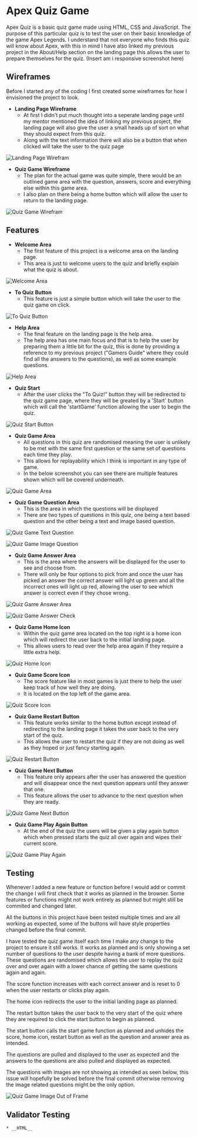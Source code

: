 # Apex Quiz Game
Apex Quiz is a basic quiz game made using HTML, CSS and JavaScript. The purpose of this particular quiz is to test the user on their basic knowledge of the game Apex Legends. 
I understand that not everyone who finds this quiz will know about Apex, with this in mind I have also linked my previous project in the About/Help section on the landing page this allows the user to prepare themselves for the quiz.
(Insert am i responsive screenshot here)

## Wireframes
Before I started any of the coding I first created some wireframes for how I envisioned the project to look.
* __Landing Page Wireframe__
    * At first I didn't put much thought into a seperate landing page until my mentor mentioned the idea of linking my previous project, the landing page will also give the user a small heads up of sort on what they should expect from this quiz.
    * Along with the text information there will also be a button that when clicked will take the user to the quiz page

![Landing Page Wirefram](/documentation/wireframes/homepage-wireframe.png)

* __Quiz Game Wireframe__
    * The plan for the actual game was quite simple, there would be an outlined game area with the question, answers, score and everything else within this game area.
    * I also plan on there being a home button which will allow the user to return to the landing page.

![Quiz Game Wirefram](/documentation/wireframes/quizgame-wireframe.png)

## Features

* __Welcome Area__
    * The first feature of this project is a welcome area on the landing page.
    * This area is just to welcome users to the quiz and briefly explain what the quiz is about.

![Welcome Area](/documentation/readme-screenshots/welcome-area.png)

* __To Quiz Button__ 
    * This feature is just a simple button which will take the user to the quiz game on click.

![To Quiz Button](/documentation/readme-screenshots/toquiz-button.png)

* __Help Area__
    * The final feature on the landing page is the help area.
    * The help area has one main focus and that is to help the user by preparing them a little bit for the quiz, this is done by providing a reference to my previous project ("Gamers Guide" where they could find all the answers to the questions), as well as some example questions.

![Help Area](/documentation/readme-screenshots/help-section.png)

* __Quiz Start__ 
    * After the user clicks the "To Quiz!" button they will be redirected to the quiz game page, where they will be greated by a 'Start' button which will call the 'startGame' function allowing the user to begin the quiz.

![Quiz Start Button](/documentation/readme-screenshots/quizgame-start.png)

* __Quiz Game Area__
    * All questions in this quiz are randomised meaning the user is unlikely to be met with the same first question or the same set of questions each time they play.
    * This allows for replayability which I think is important in any type of game.
    * In the below screenshot you can see there are multiple features shown which will be covered underneath.

![Quiz Game Area](/documentation/readme-screenshots/quizgame-area.png)

* __Quiz Game Question Area__
    * This is the area in which the questions will be displayed 
    * There are two types of questions in this quiz, one being a text based question and the other being a text and image based question.

![Quiz Game Text Question](/documentation/readme-screenshots/quizgame-question-text.png)

![Quiz Game Image Question](/documentation/readme-screenshots/)

* __Quiz Game Answer Area__
    * This is the area where the answers will be displayed for the user to see and choose from.
    * There will only be four options to pick from and once the user has picked an answer the correct answer will light up green and all the incorrect ones will light up red, allowing the user to see which answer is correct even if they chose wrong.

![Quiz Game Answer Area](/documentation/readme-screenshots/quizgame-answers.png)

![Quiz Game Answer Check](/documentation/readme-screenshots/quizgame-answers-check.png)

* __Quiz Game Home Icon__
    * Within the quiz game area located on the top right is a home icon which will redirect the user back to the initial landing page.
    * This allows users to read over the help area again if they require a little extra help.

![Quiz Home Icon](/documentation/readme-screenshots/quizgame-home.png)

* __Quiz Game Score Icon__
    * The score feature like in most games is just there to help the user keep track of how well they are doing.
    * It is located on the top left of the game area.

![Quiz Score Icon](/documentation/readme-screenshots/quizgame-score.png)

* __Quiz Game Restart Button__ 
    * This feature works similar to the home button except instead of redirecting to the landing page it takes the user back to the very start of the quiz.
    * This allows the user to restart the quiz if they are not doing as well as they hoped or just fancy starting again.

![Quiz Restart Button](/documentation/readme-screenshots/quizgame-restart-button.png)

* __Quiz Game Next Button__
    * This feature only appears after the user has answered the question and will disappear once the next question appears until they answer that one.
    * This feature allows the user to advance to the next question when they are ready.

![Quiz Game Next Button](/documentation/readme-screenshots/quizgame-next.png)

* __Quiz Game Play Again Button__
    * At the end of the quiz the users will be given a play again button which when pressed starts the quiz all over again and wipes their current score.

![Quiz Game Play Again](/documentation/readme-screenshots/quizgame-playagain.png)

## Testing
Whenever I added a new feature or function before I would add or commit the change I will first check that it works as planned in the browser. Some features or functions might not work entirely as planned but might still be commited and changed later.

All the buttons in this project have been tested multiple times and are all working as expected, some of the buttons will have style properties changed before the final commit.

I have tested the quiz game itself each time I make any change to the project to ensure it still works. It works as planned and is only showing a set number of questions to the user despite having a bank of more questions. These questions are randomised which allows the user to replay the quiz over and over again with a lower chance of getting the same questions again and again.

The score function increases with each correct answer and is reset to 0 when the user restarts or clicks play again.

The home icon redirects the user to the initial landing page as planned.

The restart button takes the user back to the very start of the quiz where they are required to click the start button to begin as planned.

The start button calls the start game function as planned and unhides the score, home icon, restart button as well as the question and answer area as intended.

The questions are pulled and displayed to the user as expected and the answers to the questions are also pulled and displayed as expected.

The questions with images are not showing as intended as seen below, this issue will hopefully be solved before the final commit otherwise removing the image related questions might be the only option.

![Quiz Game Image Out of Frame](/documentation/readme-screenshots/quizgame-image-question-bug.png)

## Validator Testing
    * __HTML__